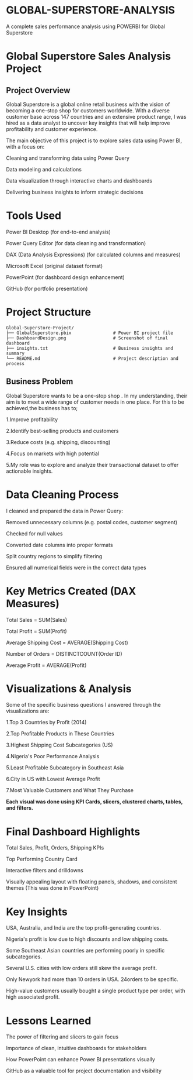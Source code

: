 # GLOBAL-SUPERSTORE-ANALYSIS
A complete sales performance analysis using POWERBI for Global Superstore

# Global Superstore Sales Analysis Project
## Project Overview
Global Superstore is a global online retail business with the vision of becoming a one-stop shop for customers worldwide. With a diverse customer base across 147 countries and an extensive product range, I was hired as a data analyst to uncover key insights that will help improve profitability and customer experience.

The main objective of this project is to explore sales data using Power BI, with a focus on:

Cleaning and transforming data using Power Query

Data modeling and calculations

Data visualization through interactive charts and dashboards

Delivering business insights to inform strategic decisions

# Tools Used
Power BI Desktop (for end-to-end analysis)


Power Query Editor (for data cleaning and transformation)


DAX (Data Analysis Expressions) (for calculated columns and measures)


Microsoft Excel (original dataset format)


PowerPoint (for dashboard design enhancement)


GitHub (for portfolio presentation)



# Project Structure
```
Global-Superstore-Project/
├── GlobalSuperstore.pbix                # Power BI project file
├── DashboardDesign.png                  # Screenshot of final dashboard
├── insights.txt                         # Business insights and summary
└── README.md                            # Project description and process
```


## Business Problem
Global Superstore wants to be a one-stop shop . In my understanding, their aim is to meet a wide range of customer needs in one place. For this to be achieved,the business has to;

1.Improve profitability


2.Identify best-selling products and customers


3.Reduce costs (e.g. shipping, discounting)


4.Focus on markets with high potential


5.My role was to explore and analyze their transactional dataset to offer actionable insights.

# Data Cleaning Process
I cleaned and prepared the data in Power Query:

Removed unnecessary columns (e.g. postal codes, customer segment)


Checked for null values


Converted date columns into proper formats


Split country regions to simplify filtering


Ensured all numerical fields were in the correct data types



# Key Metrics Created (DAX Measures)
Total Sales = SUM(Sales)


Total Profit = SUM(Profit)


Average Shipping Cost = AVERAGE(Shipping Cost)


Number of Orders = DISTINCTCOUNT(Order ID)


Average Profit = AVERAGE(Profit)



# Visualizations & Analysis

Some of the specific business questions I answered through the visualizations are:

1.Top 3 Countries by Profit (2014)


2.Top Profitable Products in These Countries


3.Highest Shipping Cost Subcategories (US)


4.Nigeria's Poor Performance Analysis


5.Least Profitable Subcategory in Southeast Asia


6.City in US with Lowest Average Profit


7.Most Valuable Customers and What They Purchase


**Each visual was done using KPI Cards, slicers, clustered charts, tables, and filters.**

# Final Dashboard Highlights
Total Sales, Profit, Orders, Shipping KPIs


Top Performing Country Card


Interactive filters and drilldowns


Visually appealing layout with floating panels, shadows, and consistent themes (This was done in PowerPoint)



# Key Insights

USA, Australia, and India are the top profit-generating countries.


Nigeria's profit is low due to high discounts and low shipping costs.


Some Southeast Asian countries are performing poorly in specific subcategories.


Several U.S. cities with low orders still skew the average profit.


Only Newyork had more than 10 orders in USA. 24orders to be specific.


High-value customers usually bought a single product type per order, with high associated profit.



# Lessons Learned

The power of filtering and slicers to gain focus


Importance of clean, intuitive dashboards for stakeholders


How PowerPoint can enhance Power BI presentations visually


GitHub as a valuable tool for project documentation and visibility



